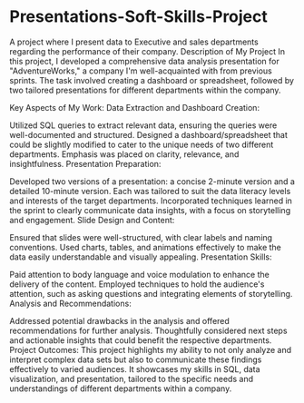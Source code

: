 # Presentations-Soft-Skills-Project
A project where I present data to Executive and sales departments regarding the performance of their company.
Description of My Project
In this project, I developed a comprehensive data analysis presentation for "AdventureWorks," a company I'm well-acquainted with from previous sprints. The task involved creating a dashboard or spreadsheet, followed by two tailored presentations for different departments within the company.

Key Aspects of My Work:
Data Extraction and Dashboard Creation:

Utilized SQL queries to extract relevant data, ensuring the queries were well-documented and structured.
Designed a dashboard/spreadsheet that could be slightly modified to cater to the unique needs of two different departments. Emphasis was placed on clarity, relevance, and insightfulness.
Presentation Preparation:

Developed two versions of a presentation: a concise 2-minute version and a detailed 10-minute version. Each was tailored to suit the data literacy levels and interests of the target departments.
Incorporated techniques learned in the sprint to clearly communicate data insights, with a focus on storytelling and engagement.
Slide Design and Content:

Ensured that slides were well-structured, with clear labels and naming conventions.
Used charts, tables, and animations effectively to make the data easily understandable and visually appealing.
Presentation Skills:

Paid attention to body language and voice modulation to enhance the delivery of the content.
Employed techniques to hold the audience's attention, such as asking questions and integrating elements of storytelling.
Analysis and Recommendations:

Addressed potential drawbacks in the analysis and offered recommendations for further analysis.
Thoughtfully considered next steps and actionable insights that could benefit the respective departments.
Project Outcomes:
This project highlights my ability to not only analyze and interpret complex data sets but also to communicate these findings effectively to varied audiences. It showcases my skills in SQL, data visualization, and presentation, tailored to the specific needs and understandings of different departments within a company.
